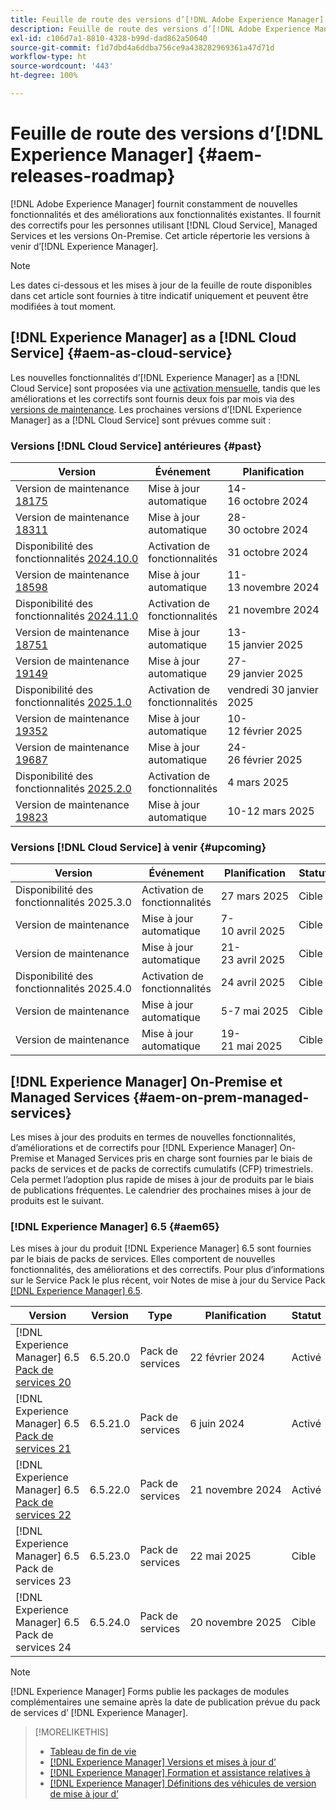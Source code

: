 ```yaml
---
title: Feuille de route des versions d’[!DNL Adobe Experience Manager]
description: Feuille de route des versions d’[!DNL Adobe Experience Manager]
exl-id: c106d7a1-8810-4328-b99d-dad862a50640
source-git-commit: f1d7dbd4a6ddba756ce9a438282969361a47d71d
workflow-type: ht
source-wordcount: '443'
ht-degree: 100%

---
```



# Feuille de route des versions d’[!DNL Experience Manager] {#aem-releases-roadmap}

[!DNL Adobe Experience Manager] fournit constamment de nouvelles fonctionnalités et des améliorations aux fonctionnalités existantes. Il fournit des correctifs pour les personnes utilisant [!DNL Cloud Service], Managed Services et les versions On-Premise. Cet article répertorie les versions à venir d’[!DNL Experience Manager].

>[!NOTE]
>
>Les dates ci-dessous et les mises à jour de la feuille de route disponibles dans cet article sont fournies à titre indicatif uniquement et peuvent être modifiées à tout moment.

## [!DNL Experience Manager] as a [!DNL Cloud Service] {#aem-as-cloud-service}

Les nouvelles fonctionnalités d’[!DNL Experience Manager] as a [!DNL Cloud Service] sont proposées via une [activation mensuelle](https://experienceleague.adobe.com/fr/docs/experience-manager-cloud-service/content/release-notes/release-notes/release-notes-current), tandis que les améliorations et les correctifs sont fournis deux fois par mois via des [versions de maintenance](https://experienceleague.adobe.com/fr/docs/experience-manager-cloud-service/content/release-notes/maintenance/latest).
Les prochaines versions d’[!DNL Experience Manager] as a [!DNL Cloud Service] sont prévues comme suit :

### Versions [!DNL Cloud Service] antérieures {#past}

| Version | Événement | Planification | Statut |
|---|---|---|---|
| Version de maintenance [18175](https://experienceleague.adobe.com/fr/docs/experience-manager-cloud-service/content/release-notes/maintenance/2024/2024-10-0#release-18175) | Mise à jour automatique | 14-16 octobre 2024 | Mis à jour |
| Version de maintenance [18311](https://experienceleague.adobe.com/fr/docs/experience-manager-cloud-service/content/release-notes/maintenance/2024/2024-10-0#18311) | Mise à jour automatique | 28-30 octobre 2024 | Mis à jour |
| Disponibilité des fonctionnalités [2024.10.0](https://experienceleague.adobe.com/fr/docs/experience-manager-cloud-service/content/release-notes/release-notes/2024/release-notes-2024-10-0) | Activation de fonctionnalités | 31 octobre 2024 | Activé |
| Version de maintenance [18598](https://experienceleague.adobe.com/fr/docs/experience-manager-cloud-service/content/release-notes/maintenance/2024/2024-11-0) | Mise à jour automatique | 11-13 novembre 2024 | Mis à jour |
| Disponibilité des fonctionnalités [2024.11.0](https://experienceleague.adobe.com/fr/docs/experience-manager-cloud-service/content/release-notes/release-notes/2024/release-notes-2024-11-0) | Activation de fonctionnalités | 21 novembre 2024 | Activé |
| Version de maintenance [18751](https://experienceleague.adobe.com/fr/docs/experience-manager-cloud-service/content/release-notes/maintenance/2025/2025-1-0#18751) | Mise à jour automatique | 13-15 janvier 2025 | Activé |
| Version de maintenance [19149](https://experienceleague.adobe.com/fr/docs/experience-manager-cloud-service/content/release-notes/maintenance/2025/2025-1-0#19149) | Mise à jour automatique | 27-29 janvier 2025 | Mis à jour |
| Disponibilité des fonctionnalités [2025.1.0](https://experienceleague.adobe.com/fr/docs/experience-manager-cloud-service/content/release-notes/release-notes/2025/release-notes-2025-1-0) | Activation de fonctionnalités | vendredi 30 janvier 2025 | Activé |
| Version de maintenance [19352](https://experienceleague.adobe.com/fr/docs/experience-manager-cloud-service/content/release-notes/maintenance/2025/2025-2-0#19352) | Mise à jour automatique | 10-12 février 2025 | Mis à jour |
| Version de maintenance [19687](https://experienceleague.adobe.com/fr/docs/experience-manager-cloud-service/content/release-notes/maintenance/2025/2025-2-0#19687) | Mise à jour automatique | 24-26 février 2025 | Mis à jour |
| Disponibilité des fonctionnalités [2025.2.0](https://experienceleague.adobe.com/fr/docs/experience-manager-cloud-service/content/release-notes/release-notes/release-notes-current) | Activation de fonctionnalités | 4 mars 2025 | Activé |
| Version de maintenance [19823](https://experienceleague.adobe.com/fr/docs/experience-manager-cloud-service/content/release-notes/maintenance/latest) | Mise à jour automatique | 10-12 mars 2025 | Mis à jour |

### Versions [!DNL Cloud Service] à venir {#upcoming}

| Version | Événement | Planification | Statut |
|---|---|---|---|
| Disponibilité des fonctionnalités 2025.3.0 | Activation de fonctionnalités | 27 mars 2025 | Cible |
| Version de maintenance | Mise à jour automatique | 7-10 avril 2025 | Cible |
| Version de maintenance | Mise à jour automatique | 21-23 avril 2025 | Cible |
| Disponibilité des fonctionnalités 2025.4.0 | Activation de fonctionnalités | 24 avril 2025 | Cible |
| Version de maintenance | Mise à jour automatique | 5-7 mai 2025 | Cible |
| Version de maintenance | Mise à jour automatique | 19-21 mai 2025 | Cible |

## [!DNL Experience Manager] On-Premise et Managed Services {#aem-on-prem-managed-services}

Les mises à jour des produits en termes de nouvelles fonctionnalités, d’améliorations et de correctifs pour [!DNL Experience Manager] On-Premise et Managed Services pris en charge sont fournies par le biais de packs de services et de packs de correctifs cumulatifs (CFP) trimestriels. Cela permet l’adoption plus rapide de mises à jour de produits par le biais de publications fréquentes. Le calendrier des prochaines mises à jour de produits est le suivant.

### [!DNL Experience Manager] 6.5 {#aem65}

Les mises à jour du produit [!DNL Experience Manager] 6.5 sont fournies par le biais de packs de services. Elles comportent de nouvelles fonctionnalités, des améliorations et des correctifs. Pour plus d’informations sur le Service Pack le plus récent, voir Notes de mise à jour du Service Pack [[!DNL Experience Manager] 6.5](https://experienceleague.adobe.com/fr/docs/experience-manager-65/content/release-notes/release-notes).

| Version | Version | Type | Planification | Statut |
|---|---|---|---|---|
| [!DNL Experience Manager] 6.5 [Pack de services 20](https://experienceleague.adobe.com/fr/docs/experience-manager-65/content/release-notes/service-pack/6-5-20) | 6.5.20.0 | Pack de services | 22 février 2024 | Activé |
| [!DNL Experience Manager] 6.5 [Pack de services 21](https://experienceleague.adobe.com/fr/docs/experience-manager-65/content/release-notes/service-pack/6-5-21) | 6.5.21.0 | Pack de services | 6 juin 2024 | Activé |
| [!DNL Experience Manager] 6.5 [Pack de services 22](https://experienceleague.adobe.com/fr/docs/experience-manager-65/content/release-notes/release-notes) | 6.5.22.0 | Pack de services | 21 novembre 2024 | Activé |
| [!DNL Experience Manager] 6.5 Pack de services 23 | 6.5.23.0 | Pack de services | 22 mai 2025 | Cible |
| [!DNL Experience Manager] 6.5 Pack de services 24 | 6.5.24.0 | Pack de services | 20 novembre 2025 | Cible |

>[!NOTE]
>
>[!DNL Experience Manager] Forms publie les packages de modules complémentaires une semaine après la date de publication prévue du pack de services d’ [!DNL Experience Manager].

>[!MORELIKETHIS]
>
>* [Tableau de fin de vie](https://helpx.adobe.com/fr/support/programs/eol-matrix.html)
>* [[!DNL Experience Manager] Versions et mises à jour d’](https://experienceleague.adobe.com/fr/docs/experience-manager-release-information/aem-release-updates/aem-releases-updates)
>* [[!DNL Experience Manager] Formation et assistance relatives à](https://experienceleague.adobe.com/fr/docs/experience-manager-cloud-service)
>* [[!DNL Experience Manager] Définitions des véhicules de version de mise à jour d’](/help/using/update-release-vehicle-definitions.md)
